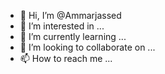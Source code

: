 - 👋 Hi, I’m @Ammarjassed
- 👀 I’m interested in ...
- 🌱 I’m currently learning ...
- 💞️ I’m looking to collaborate on ...
- 📫 How to reach me ...

<!---
Ammarjassed/Ammarjassed is a ✨ special ✨ repository because its `README.md` (this file) appears on your GitHub profile.
You can click the Preview link to take a look at your changes.
--->

